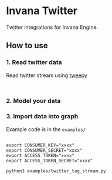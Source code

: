 # Invana Twitter 

Twitter integrations for Invana Engine.   

## How to use

### 1. Read twitter data
Read twitter stream using [tweepy](https://www.tweepy.org/) 
```python



```


### 2. Model your data

### 3. Import data into graph

Example code is in the `examples/`


```shell script

export CONSUMER_KEY="xxxx"
export CONSUMER_SECRET="xxxx"
export ACCESS_TOKEN="xxxx"
export ACCESS_TOKEN_SECRET="xxxx"

python3 examples/twitter_tag_stream.py
```

 